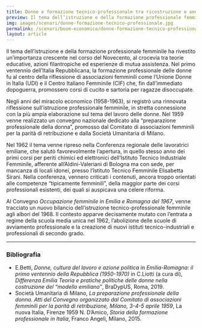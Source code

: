 ```yaml
---
title: Donne e formazione tecnico-professionale tra ricostruzione e anni Sessanta
preview: Il tema dell’istruzione e della formazione professionale femminile ha rivestito un’importanza crescente nel corso del Novecento, al crocevia tra teorie educative, azioni filantropiche ed esperienze di mutua assistenza
img: images/scenari/donne-formazione-tecnico-professionale.jpg
permalink: /scenari/boom-economico/donne-formazione-tecnico-professionale
layout: article
---
```


Il tema dell’istruzione e della formazione professionale femminile ha rivestito un’importanza crescente nel corso del Novecento, al crocevia tra teorie educative, azioni filantropiche ed esperienze di mutua assistenza. Nel primo ventennio dell’Italia Repubblicana, la formazione professionale delle donne fu al centro della riflessione di associazioni femminili come l’Unione Donne in Italia (UDI) e il Centro Italiano Femminile (CIF) che, fin dall’immediato dopoguerra, promossero corsi di cucito e sartoria per ragazze disoccupate.

Negli anni del miracolo economico (1958-1963), si registrò una rinnovata riflessione sull’istruzione professionale femminile, in stretta connessione con la più ampia elaborazione sul tema del lavoro delle donne. Nel 1959 venne realizzato un convegno nazionale dedicato alla “preparazione professionale della donna”, promosso dal Comitato di associazioni femminili per la parità di retribuzione e dalla Società Umanitaria di Milano.

Nel 1962 il tema venne ripreso nella Conferenza regionale delle lavoratrici emiliane, che salutò favorevolmente l’apertura, in quello stesso anno dei primi corsi per periti chimici ed elettronici dell’Istituto Tecnico Industriale Femminile, afferente all’Aldini-Valeriani di Bologna ma con sede, per mancanza di locali idonei, presso l’Istituto Tecnico Femminile Elisabetta Sirani.
Nella conferenza, vennero criticati i contenuti, ancora troppo orientati alle competenze “tipicamente femminili”, della maggior parte dei corsi professionali esistenti, dei quali si auspicava una celere riforma.

Al Convegno *Occupazione femminile in Emilia e Romagna del 1967*, venne tracciato un nuovo bilancio dell’istruzione tecnico-professionale femminile agli albori del 1968.
Il contesto apparve decisamente mutato con l’entrata a regime della scuola media unica nel 1962, l’abolizione delle scuole di avviamento professionale e la creazione di nuovi istituti tecnico-industriali e professionali di secondo grado. 

---

### Bibliografia
- E.Betti, *Donne, cultura del lavoro e azione politica in Emilia-Romagna: il primo ventennio della Repubblica (1950-1970)* in C.Liotti (a cura di), *Differenza Emilia Teoria e pratiche politiche delle donne nella costruzione del “modello emiliano”*, BraDypUS, Roma, 2019.
- Società Umanitaria di Milano, *La preparazione professionale della donna. Atti del Convegno organizzato dal Comitato di associazioni femminili per la parità di retribuzione, Milano, 3-4-5 aprile 1959*, La nuova Italia, Firenze 1959
N. D’Amico, *Storia della formazione professionale in Italia*, Franco Angeli, Milano, 2015.
